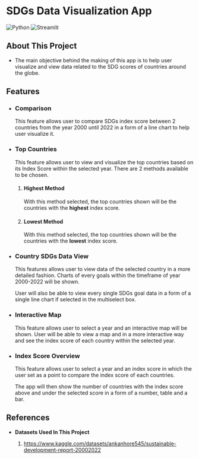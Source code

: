 # **SDGs Data Visualization App**
![Python](https://img.shields.io/badge/Python-FFD43B?style=for-the-badge&logo=python&logoColor=blue)
![Streamlit](https://img.shields.io/badge/Streamlit-FF4B4B?style=for-the-badge&logo=Streamlit&logoColor=white)

## About This Project
- The main objective behind the making of this app is to help user visualize and view data related to the SDG scores of countries around the globe.

## Features
- ### Comparison 
    
    This feature allows user to compare SDGs index score between 2 countries from the year 2000 until 2022 in a form of a line chart to help user visualize it.
- ### Top Countries 

    This feature allows user to view and visualize the top countries based on its Index Score within the selected year. There are 2 methods available to be chosen.
    1. #### Highest Method

        With this method selected, the top countries shown will be the countries with the **highest** index score.
    2. #### Lowest Method
        With this method selected, the top countries shown will be the countries with the **lowest** index score.
- ### Country SDGs Data View

    This features allows user to view data of the selected country in a more detailed fashion. Charts of every goals within the timeframe of year 2000-2022 will be shown.
    
    User will also be able to view every single SDGs goal data in a form of a single line chart if selected in the multiselect box.
- ### Interactive Map
    This feature allows user to select a year and an interactive map will be shown. User will be able to view a map and in a more interactive way and see the index score of each country within the selected year.
- ### Index Score Overview
    This feature allows user to select a year and an index score in which the user set as a point to compare the index score of each countries.

    The app will then show the number of countries with the index score above and under the selected score in a form of a number, table and a bar.

## References
- **Datasets Used In This Project**

    1. https://www.kaggle.com/datasets/ankanhore545/sustainable-development-report-20002022